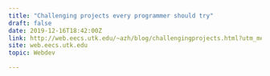```yaml
---
title: "Challenging projects every programmer should try"
draft: false
date: 2019-12-16T18:42:00Z
link: http://web.eecs.utk.edu/~azh/blog/challengingprojects.html?utm_medium=RSS&utm_source=hune
site: web.eecs.utk.edu
topic: Webdev  

---
```

